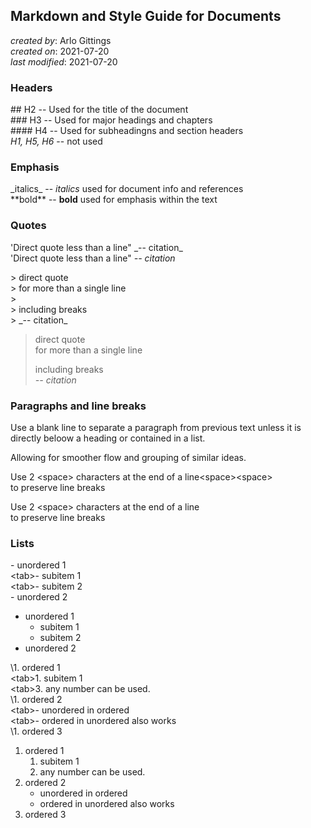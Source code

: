 ## Markdown and Style Guide for Documents
_created by_: Arlo Gittings  
_created on_: 2021-07-20  
_last modified_: 2021-07-20  
### Headers
\#\#   H2 -- Used for the title of the document  
\#\#\#  H3 -- Used for major headings and chapters  
\#\#\#\# H4 -- Used for subheadingns and section headers  
_H1, H5, H6_ -- not used  
### Emphasis
\_italics\_ -- _italics_ used for document info and references  
\*\*bold\*\* -- **bold** used for emphasis within the text  
### Quotes
'Direct quote less than a line" \_-- citation\_  
'Direct quote less than a line" _-- citation_  

\> direct quote  
\> for more than a single  line  
\>  
\> including breaks  
\> \_-- citation\_

> direct quote  
> for more than a single line  
>  
> including breaks  
> _-- citation_  

### Paragraphs and line breaks
Use a blank line to separate a paragraph from previous text unless it is
directly beloow a heading or contained in a list. 

Allowing for smoother flow and grouping of similar ideas.

Use 2 \<space\> characters at the end of a line\<space\>\<space\>  
to preserve line breaks

Use 2 \<space\> characters at the end of a line   
to preserve line breaks

### Lists
\- unordered 1  
\<tab\>- subitem 1  
\<tab\>- subitem 2  
\- unordered 2  

- unordered 1
    - subitem 1
    - subitem 2
- unordered 2

\1. ordered 1  
\<tab\>1. subitem 1  
\<tab\>3. any number can be used.  
\1. ordered 2  
\<tab\>- unordered in ordered  
\<tab\>- ordered in unordered also works  
\1. ordered 3  

1. ordered 1
    1. subitem 1
    3. any number can be used.
1. ordered 2
    - unordered in ordered
    - ordered in unordered also works
1. ordered 3
